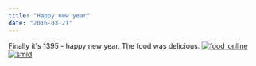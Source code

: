 ```yaml
---
title: "Happy new year"
date: "2016-03-21"
---
```


Finally it's 1395 - happy new year. The food was delicious. [![food_online](https://hackzogtum-coburg.de/wp-content/uploads/2016/03/food_online-300x202.png)](https://hackzogtum-coburg.de/wp-content/uploads/2016/03/food_online.png) [![smid](https://hackzogtum-coburg.de/wp-content/uploads/2016/03/smid-300x171.png)](https://hackzogtum-coburg.de/wp-content/uploads/2016/03/smid.png)
